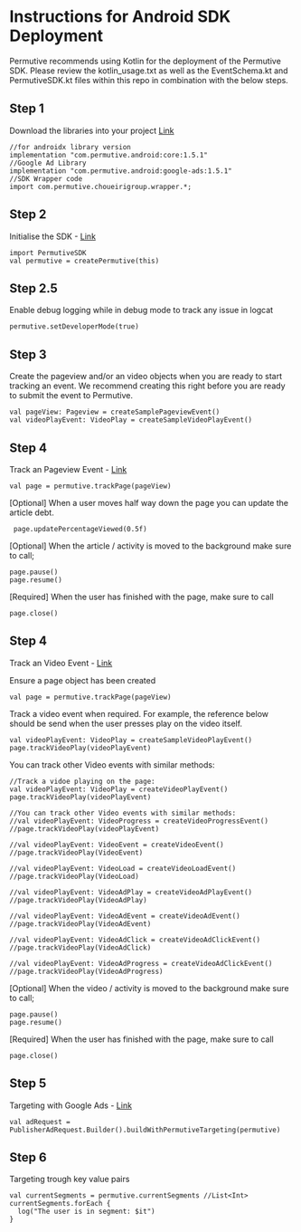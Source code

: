 # Instructions for Android SDK Deployment

Permutive recommends using Kotlin for the deployment of the Permutive SDK.
Please review the kotlin_usage.txt as well as the EventSchema.kt and PermutiveSDK.kt files within this repo in combination with the below steps.

## Step 1
Download the libraries into your project [Link](https://developer.permutive.com/docs/android#download)

```
//for androidx library version
implementation "com.permutive.android:core:1.5.1"
//Google Ad Library
implementation "com.permutive.android:google-ads:1.5.1"
//SDK Wrapper code
import com.permutive.choueirigroup.wrapper.*;
```

## Step 2
Initialise the SDK - [Link](https://developer.permutive.com/docs/android#initialise-the-sdk)

```
import PermutiveSDK
val permutive = createPermutive(this)
```

## Step 2.5
Enable debug logging while in debug mode to track any issue in logcat

```
permutive.setDeveloperMode(true)
```

## Step 3
Create the pageview and/or an video objects when you are ready to start tracking an event. 
We recommend creating this right before you are ready to submit the event to Permutive.

```
val pageView: Pageview = createSamplePageviewEvent()
val videoPlayEvent: VideoPlay = createSampleVideoPlayEvent()
```

## Step 4
Track an Pageview Event - [Link](https://developer.permutive.com/docs/android#event-tracking)
```
val page = permutive.trackPage(pageView)
```

[Optional]
When a user moves half way down the page you can update the article debt.
```
 page.updatePercentageViewed(0.5f)
```

[Optional]
When the article / activity is moved to the background make sure to call;
```
page.pause()
page.resume()
```  

[Required]
When the user has finished with the page, make sure to call
```
page.close()
```
       
## Step 4
Track an Video Event - [Link](https://developer.permutive.com/docs/android#event-tracking)

Ensure a page object has been created
```
val page = permutive.trackPage(pageView)
```

Track a video event when required. For example, the reference below should be send when the user presses play on the video itself.
```
val videoPlayEvent: VideoPlay = createSampleVideoPlayEvent()
page.trackVideoPlay(videoPlayEvent)
```

You can track other Video events with similar methods:
```
//Track a vidoe playing on the page:
val videoPlayEvent: VideoPlay = createVideoPlayEvent()
page.trackVideoPlay(videoPlayEvent)

//You can track other Video events with similar methods:
//val videoPlayEvent: VideoProgress = createVideoProgressEvent()
//page.trackVideoPlay(videoPlayEvent)

//val videoPlayEvent: VideoEvent = createVideoEvent()
//page.trackVideoPlay(VideoEvent)

//val videoPlayEvent: VideoLoad = createVideoLoadEvent()
//page.trackVideoPlay(VideoLoad)

//val videoPlayEvent: VideoAdPlay = createVideoAdPlayEvent()
//page.trackVideoPlay(VideoAdPlay)

//val videoPlayEvent: VideoAdEvent = createVideoAdEvent()
//page.trackVideoPlay(VideoAdEvent)

//val videoPlayEvent: VideoAdClick = createVideoAdClickEvent()
//page.trackVideoPlay(VideoAdClick)

//val videoPlayEvent: VideoAdProgress = createVideoAdClickEvent()
//page.trackVideoPlay(VideoAdProgress)
```

[Optional]
When the video / activity is moved to the background make sure to call;
```
page.pause()
page.resume()
```  

[Required]
When the user has finished with the page, make sure to call
```
page.close()
```

## Step 5
Targeting with Google Ads - [Link](https://developer.permutive.com/docs/android#custom-targeting-with-google-ads)

```
val adRequest = PublisherAdRequest.Builder().buildWithPermutiveTargeting(permutive)
```

## Step 6
Targeting trough key value pairs
```
val currentSegments = permutive.currentSegments //List<Int>
currentSegments.forEach {
  log("The user is in segment: $it")
}
```
